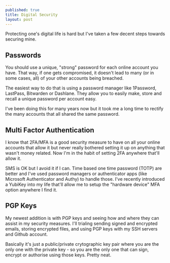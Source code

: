 ```yaml
---
published: true
title: Digital Security
layout: post
---
```


Protecting one's digital life is hard but I've taken a few decent steps towards securing mine.
<!--more-->

## Passwords

You should use a unique, "strong" password for each online account you have. That way, if one gets compromised, it doesn't lead to many (or in some cases, all) of your other accounts being breached.

The easiest way to do that is using a password manager like 1Password, LastPass, Bitwarden or Dashlane. They allow you to easily make, store and recall a unique password per account easy.

I've been doing this for many years now but it took me a long time to rectify the many accounts that all shared the same password.

## Multi Factor Authentication

I know that 2FA/MFA is a good security measure to have on all your online accounts that allow it but never really bothered setting it up on anything that wasn't money related. Now I'm in the habit of setting 2FA anywhere that'll allow it.

SMS is OK but I avoid it if I can. Time based one time password (TOTP) are better and I've used password managers or authenticator apps (like Microsoft Authenticator and Authy) to handle those. I've recently introduced a YubiKey into my life that'll allow me to setup the "hardware device" MFA option anywhere I find it.

## PGP Keys

My newest addition is with PGP keys and seeing how and where they can assist in my security measures. I'll trialing sending signed and encrypted emails, storing encrypted files, and using PGP keys with my SSH servers and Github account.

Basically it's just a public/private crytographic key pair where you are the only one with the private key - so you are the only one that can sign, encrypt or authorise using those keys. Pretty neat.

